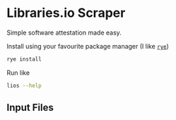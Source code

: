 # Libraries.io Scraper

Simple software attestation made easy.

Install using your favourite package manager 
(I like [`rye`](https://github.com/astral-sh/rye))

```bash
rye install
```

Run like

```bash
lios --help
```

## Input Files


